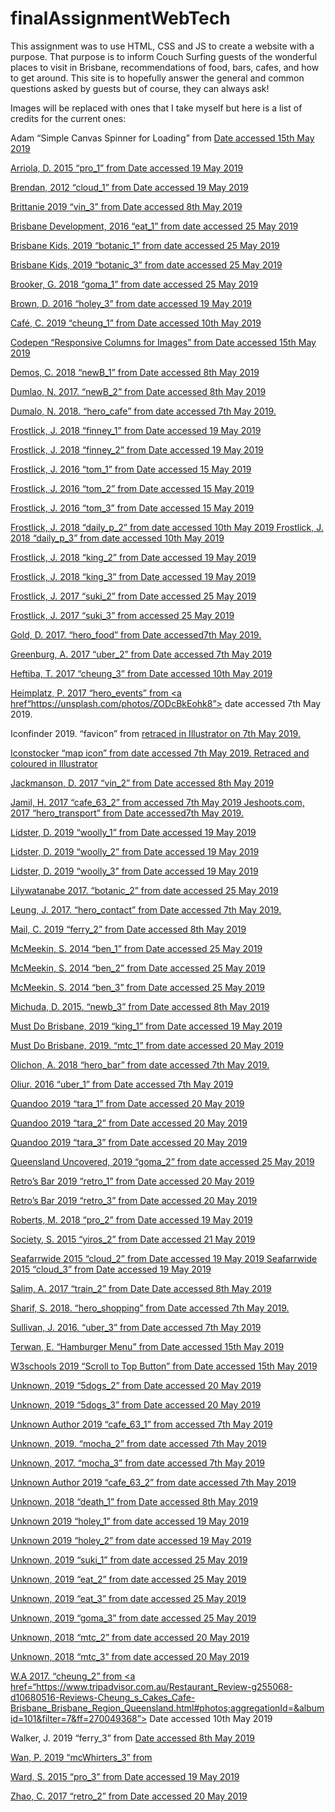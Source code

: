 # finalAssignmentWebTech

This assignment was to use HTML, CSS and JS to create a website with a purpose. That purpose is to inform Couch Surfing guests of the wonderful places to visit in Brisbane, recommendations of food, bars, cafes, and how to get around. This site is to hopefully answer the general and common questions asked by guests but of course, they can always ask!

Images will be replaced with ones that I take myself but here is a list of credits for the current ones:


Adam “Simple Canvas Spinner for Loading” from <a href="https://codepen.io/badurski/pen/rpqgLZ"> Date accessed 15th May 2019

Arriola, D. 2015 “pro_1” from <a href= "https://thegoodguide.com.au/brisbane/blog/drinks-bars-after-dark/item/prohibition-bar-opening"> Date accessed 19 May 2019

Brendan, 2012 “cloud_1” from <a href="https://foursquare.com/v/cloudland/4b063d8bf964a520fbe922e3?openPhotoId=4fc5d339e4b067928c0fd5d5"> Date accessed 19 May 2019

Brittanie 2019 “vin_3” from <a href= "http://www.brittslist.com.au/article/guide-best-op-shops-brisbane/"> Date accessed 8th May 2019

Brisbane Development, 2016 “eat_1” from <a href="https://brisbanedevelopment.com/big-expansion-plans-proposed-for-eat-street-markets/"> date accessed 25 May 2019

Brisbane Kids, 2019 “botanic_1” from <a href="https://www.brisbanekids.com.au/brisbane-city-botanic-gardens/"> date accessed 25 May 2019

Brisbane Kids, 2019 “botanic_3” from <a href="https://www.brisbanekids.com.au/brisbane-city-botanic-gardens/"> date accessed 25 May 2019

Brooker, G. 2018 “goma_1” from <a href="https://theweekendedition.com.au/design/james-turrell-night-life/"> date accessed 25 May 2019

Brown, D. 2016 “holey_3” from <a href="https://www.broadsheet.com.au/brisbane/food-and-drink/holey-moley-golf-club-opens-fortitude-valley"> date accessed 19 May 2019

Café, C. 2019 “cheung_1” from <a href="https://cheungs-cakes-cafe.business.site/"> Date accessed 10th May 2019

Codepen “Responsive Columns for Images” from <a href="https://codepen.io/badurski/pen/rpqgLZ"> Date accessed 15th May 2019

Demos, C. 2018 “newB_1” from  <a href="https://theweekendedition.com.au/stumble-guide/the-new-black/">  Date accessed 8th May 2019

Dumlao, N. 2017. “newB_2” from <a href="https://unsplash.com/photos/N9I3T-AUp84"> Date accessed 8th May 2019

Dumalo, N. 2018. “hero_cafe” from <a href=“https://unsplash.com/photos/vbt-Fp3b5FA”> date accessed 7th May 2019.

Frostlick, J. 2018 “finney_1” <a href="https://theweekendedition.com.au/stumble-guide/finney-isles/"> from Date accessed 19 May 2019

Frostlick, J. 2018 “finney_2” <a href="https://theweekendedition.com.au/stumble-guide/finney-isles/"> from Date accessed 19 May 2019

Frostlick, J. 2016 “tom_1” from <a href="https://unsplash.com/photos/46Yad80Ynp4"> Date accessed 15 May 2019

Frostlick, J. 2016 “tom_2” from <a href="https://unsplash.com/photos/46Yad80Ynp4"> Date accessed 15 May 2019

Frostlick, J. 2016 “tom_3” from <a href="https://unsplash.com/photos/46Yad80Ynp4"> Date accessed 15 May 2019

Frostlick, J. 2018 “daily_p_2” from <a href="https://theweekendedition.com.au/stumble-guide/daily-planet-cafe/"> date accessed 10th May 2019
Frostlick, J. 2018 “daily_p_3” from <a href="https://theweekendedition.com.au/stumble-guide/daily-planet-cafe/"> date accessed 10th May 2019

Frostlick, J. 2018 “king_2” from <a href="https://theweekendedition.com.au/stumble-guide/king-lears-throne/"> Date accessed 19 May 2019

Frostlick, J. 2018 “king_3” from <a href="https://theweekendedition.com.au/stumble-guide/king-lears-throne/"> Date accessed 19 May 2019

Frostlick, J. 2017 “suki_2” from <a href="https://theweekendedition.com.au/stumble-guide/suki-gasworks/"> Date accessed 25 May 2019

Frostlick, J. 2017 “suki_3” from <a href="https://theweekendedition.com.au/stumble-guide/suki-gasworks/Date"> accessed 25 May 2019

Gold, D. 2017. “hero_food” from <a href=“https://unsplash.com/photos/4_jhDO54BYg”> Date accessed7th May 2019.

Greenburg, A. 2017 “uber_2” from <a href="https://www.wired.com/story/uber-paid-off-hackers-to-hide-a-57-million-user-data-breach/"> Date accessed 7th May 2019

Heftiba, T. 2017 “cheung_3” from <a href="https://unsplash.com/photos/Jz8GUm4kzVk"> Date accessed 10th May 2019

Heimplatz, P. 2017 “hero_events” from <a href“https://unsplash.com/photos/ZODcBkEohk8”> date accessed 7th May 2019.

Iconfinder 2019. “favicon”  from <a href="https://www.iconfinder.com/icons/321966/bar_chill_cocktail_creative_drink_glass_grid_ice_party_refresh_shape_soda_icon"> retraced in Illustrator on 7th May 2019.

Iconstocker “map icon” from <a href=“https://www.vectorstock.com/royalty-free-vector/location-on-map-icon-vector-22623159”> date accessed 7th May 2019. Retraced and coloured in Illustrator

Jackmanson, D. 2017 “vin_2” from <a href="https://www.flickr.com/photos/djackmanson/359330189"> Date accessed 8th May 2019

Jamil, H. 2017 “cafe_63_2” from <a href="https://unsplash.com/photos/J9lD6FS6_cs"> accessed 7th May 2019
Jeshoots.com, 2017 “hero_transport” from <a href=“https://unsplash.com/photos/qVEa8R0lIWk”> Date accessed7th May 2019.

Lidster, D. 2019 “woolly_1” from <a href= "http://espresso-and-matcha.blogspot.com/2015/10/woolly-mammoth-fortitude-valley.html"> Date accessed 19 May 2019

Lidster, D. 2019 “woolly_2” from <a href="http://espresso-and-matcha.blogspot.com/2015/10/woolly-mammoth-fortitude-valley.html"> Date accessed 19 May 2019

Lidster, D. 2019 “woolly_3” from <a href="http://espresso-and-matcha.blogspot.com/2015/10/woolly-mammoth-fortitude-valley.html"> Date accessed 19 May 2019

Lilywatanabe 2017. “botanic_2” from <a href="https://en.wikipedia.org/wiki/City_Botanic_Gardens#/media/File:Alicestreet.jpg"> date accessed 25 May 2019

Leung, J. 2017. “hero_contact” from <a href=“https://unsplash.com/photos/Xaanw0s0pMk”> Date accessed 7th May 2019.

Mail, C. 2019 “ferry_2” from <a href="https://www.couriermail.com.au/subscribe/news/1/?sourceCode=CMWEB_WRE170_a_GGL&dest=https%3A%2F%2Fwww.couriermail.com.au%2Fquestnews%2Fsoutheast%2Fdeputy-mayor-adrian-schrinner-says-translink-sink-free-ferry%2Fnews-story%2F07ef22e8392ad33e428c7015d943752e&memtype=anonymous&mode=premium&v21suffix=51-b"> Date accessed 8th May 2019


McMeekin, S. 2014 “ben_1” from <a href="https://www.theurbanlist.com/brisbane/a-list/ben-s-burgers-opens-valley"> Date accessed 25 May 2019

McMeekin, S. 2014 “ben_2” from <a href="https://www.theurbanlist.com/brisbane/a-list/ben-s-burgers-opens-valley"> Date accessed 25 May 2019

McMeekin, S. 2014 “ben_3” from <a href="https://www.theurbanlist.com/brisbane/a-list/ben-s-burgers-opens-valley"> Date accessed 25 May 2019

Michuda, D. 2015. “newb_3” from <a href="https://unsplash.com/photos/fphpSh9KBXE"> Date accessed 8th May 2019


Must Do Brisbane, 2019 “king_1” from <a href="https://www.mustdobrisbane.com/features/king-lears-throne-fortitude-valley"> Date accessed 19 May 2019

Must Do Brisbane, 2019. “mtc_1” from <a href="https://www.mustdobrisbane.com/features/things-do-weekend-23-25-march"> date accessed 20 May 2019

Olichon, A. 2018 “hero_bar” from <a href=“https://unsplash.com/photos/_CpF-Za8crc”> date accessed 7th May 2019.

Oliur. 2016 “uber_1” from <a href="https://www.theverge.com/2018/11/14/18088010/uber-rewards-loyalty-program-perks"> Date accessed 7th May 2019

Quandoo 2019 “tara_1” from <a href="https://www.quandoo.com.au/place/tara-thai-29169"> Date accessed 20 May 2019

Quandoo 2019 “tara_2” from <a href="https://www.quandoo.com.au/place/tara-thai-29169"> Date accessed 20 May 2019

Quandoo 2019 “tara_3” from <a href="https://www.quandoo.com.au/place/tara-thai-29169"> Date accessed 20 May 2019

Queensland Uncovered, 2019 “goma_2” from <a href="https://www.queensland.com/attraction/queensland-art-gallery-and-gallery-of-modern-art-qagoma"> date accessed 25 May 2019

Retro’s Bar 2019 “retro_1” from <a href="https://brisbane.retros.com.au/wp-content/uploads/2017/07/retros-entrance-sm.jpg"> Date accessed 20 May 2019

Retro’s Bar 2019 “retro_3” from <a href="https://brisbane.retros.com.au/wp-content/uploads/2017/07/retros-entrance-sm.jpg"> Date accessed 20 May 2019

Roberts, M. 2018 “pro_2” from <a href="https://www.broadsheet.com.au/brisbane/fortitude-valley/bars/prohibition"> Date accessed 19 May 2019

Society, S. 2015 “yiros_2” from <a href="https://www.zomato.com/photos/pv-res-16594654-u_NjY2MjA0ODQxMz"> Date accessed 21 May 2019

Seafarrwide 2015 “cloud_2” from <a href="https://www.weekendnotes.com/cloudland-brisbane/"> Date accessed 19 May 2019
Seafarrwide 2015 “cloud_3” from <a href="https://www.weekendnotes.com/cloudland-brisbane/"> Date accessed 19 May 2019

Salim, A. 2017 “train_2” from <a href="https://unsplash.com/photos/k3obIqEn6qE"> Date Date accessed 8th May 2019

Sharif, S. 2018. “hero_shopping” from <a href=“https://unsplash.com/photos/2tKMjAgMYEM”> Date accessed 7th May 2019.

Sullivan, J. 2016. “uber_3” from <a href="https://www.uber.com/newsroom/securityselfies"> Date accessed 7th May 2019

Terwan, E. “Hamburger Menu” from <a href="https://codepen.io/erikterwan/pen/EVzeRP"> Date accessed 15th May 2019

W3schools 2019 “Scroll to Top Button” from <a href="https://www.w3schools.com/howto/howto_js_scroll_to_top.asp">
Date accessed 15th May 2019

Unknown, 2019 “5dogs_2” from <a href="http://www.5dogs.com.au/"> Date accessed 20 May 2019

Unknown, 2019 “5dogs_3” from <a href="http://www.5dogs.com.au/"> Date accessed 20 May 2019

Unknown Author 2019 “cafe_63_1” from <a href="https://www.quandoo.com.au/place/cafe63-plumridge-house-33784"> accessed 7th May 2019

Unknown, 2019. “mocha_2” from <a href="https://mocha-monkees.business.site/#gallery"> date accessed 7th May 2019

Unknown, 2017. “mocha_3” from <a href="https://unsplash.com/photos/GJogrGZxKJE"> date accessed 7th May 2019

Unknown Author 2019 “cafe_63_2” from <a href="https://www.google.com/maps/place/Cafe63+-+Plumridge+House/@-27.458493,153.030875,3a,75y,90t/data=!3m8!1e2!3m6!1sAF1QipOgca0T_WEc2k-WuOGbsHDd3uJjqFBBVhYUnT1B!2e10!3e12!6shttps:%2F%2Flh5.googleusercontent.com%2Fp%2FAF1QipOgca0T_WEc2k-WuOGbsHDd3uJjqFBBVhYUnT1B%3Dw203-h134-k-no!7i1028!8i683!4m5!3m4!1s0x6b9159f13f0e4b7f:0xc4aff4718d464cfe!8m2!3d-27.458493!4d153.030875"> date accessed 7th May 2019

Unknown, 2018 “death_1” from <a href="https://www.dresscodefinder.com/brisbane/death-before-decaf"> Date accessed 8th May 2019

Unknown 2019 “holey_1” <a href="https://www.mustdobrisbane.com/eat-drink-bars-inner-city-fortitude-valley-leisure-indoor-games/holey-moley-golf-club-fortitude"> from date accessed 19 May 2019

Unknown 2019 “holey_2” from <a href="https://theweekendedition.com.au/the-street-photographer/holey-moley-golf-club/ ">date accessed 19 May 2019

Unknown, 2019 “suki_1” from <a href="https://www.tripadvisor.com.au/LocationPhotoDirectLink-g255068-d13006311-i287031479-Suki-Brisbane_Brisbane_Region_Queensland.html"> date accessed 25 May 2019

Unknown, 2019 “eat_2” from <a href="https://hiexbrisbane.com.au/brisbane/attractions-family-fun/item/100-eat-street-market"> date accessed 25 May 2019

Unknown, 2019 “eat_3” from <a href="https://briskfridgetruckrentals.com.au/black-ice-cream-strange-dessert-brisbane/"> date accessed 25 May 2019

Unknown, 2019 “goma_3” from <a href="http://qld.welcome-to.com/queensland-gallery-modern-art/"> date accessed 25 May 2019

Unknown, 2018 “mtc_2” from <a href="https://www.visitbrisbane.com.au/information/articles/activities/things-to-do-mt-coot-tha?sc_lang=en-au"> date accessed 20 May 2019

Unknown, 2018 “mtc_3” from <a href="https://www.visitbrisbane.com.au/information/articles/activities/things-to-do-mt-coot-tha?sc_lang=en-au"> date accessed 20 May 2019

W.A 2017. “cheung_2” from <a href=“https://www.tripadvisor.com.au/Restaurant_Review-g255068-d10680516-Reviews-Cheung_s_Cakes_Cafe-Brisbane_Brisbane_Region_Queensland.html#photos;aggregationId=&albumid=101&filter=7&ff=270049368”> Date accessed 10th May 2019

Walker, J. 2019 “ferry_3” from <a href="https://humantransit.org/2016/12/ferries-opportunities-and-challenges.html"> Date accessed 8th May 2019

Wan, P. 2019 “mcWhirters_3” from <a href="https://www.commercialrealestate.com.au/property/fortitude-valley-qld-4006-2013651484">

Ward, S. 2015 “pro_3” from <a href="https://concreteplayground.com/brisbane/bars/prohibition-brisbane"> Date accessed 19 May 2019

Zhao, C. 2017 “retro_2” <a href="https://www.society19.com/au/best-clubs-in-brisbane/"> from Date accessed 20 May 2019


